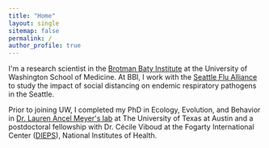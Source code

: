 ```yaml
---
title: "Home"
layout: single
sitemap: false
permalink: /
author_profile: true
---
```


I'm a research scientist in the [Brotman Baty Institute](https://brotmanbaty.org/) at the University of Washington School of Medicine. At BBI, I work with the [Seattle Flu Alliance](https://seattleflu.org/) to study the impact of social distancing on endemic respiratory pathogens in the Seattle.

Prior to joining UW, I completed my PhD in Ecology, Evolution, and Behavior in [Dr. Lauren Ancel Meyer's lab](http://www.bio.utexas.edu/research/meyers/) at The University of Texas at Austin and a postdoctoral fellowship with Dr. Cécile Viboud at the Fogarty International Center ([DIEPS](https://www.fic.nih.gov/About/Staff/Pages/epidemiology-population.aspx)), National Institutes of Health.